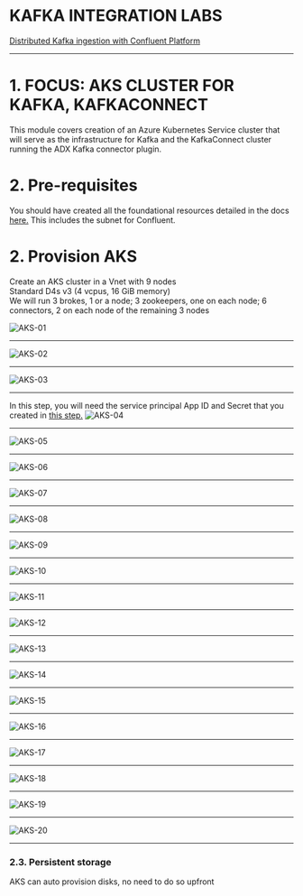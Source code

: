 # KAFKA INTEGRATION LABS

[Distributed Kafka ingestion with Confluent Platform](../README.md)
<hr>

# 1. FOCUS: AKS CLUSTER FOR KAFKA, KAFKACONNECT
This module covers creation of an Azure Kubernetes Service cluster that will serve as the infrastructure for Kafka and the KafkaConnect cluster running the ADX Kafka connector plugin.

# 2. Pre-requisites
You should have created all the foundational resources detailed in the docs [here.](../common/README.md)  This includes the subnet for Confluent.

# 2. Provision AKS

Create an AKS cluster in a Vnet with 9 nodes<br>
Standard D4s v3 (4 vcpus, 16 GiB memory)<br>
We will run 3 brokes, 1 or a node; 3 zookeepers, one on each node; 6 connectors, 2 on each node of the remaining 3 nodes<br>

![AKS-01](../images/confluent-01.png)
<br>
<hr>

![AKS-02](../images/confluent-02.png)
<br>
<hr>

![AKS-03](../images/confluent-03.png)
<br>
<hr>

In this step, you will need the service principal App ID and Secret that you created in [this step.](../common/create-spn.md) 
![AKS-04](../images/confluent-04.png)
<br>
<hr>

![AKS-05](../images/confluent-05.png)
<br>
<hr>

![AKS-06](../images/confluent-06.png)
<br>
<hr>

![AKS-07](../images/confluent-07.png)
<br>
<hr>

![AKS-08](../images/confluent-08.png)
<br>
<hr>

![AKS-09](../images/confluent-09.png)
<br>
<hr>

![AKS-10](../images/confluent-10.png)
<br>
<hr>

![AKS-11](../images/confluent-11.png)
<br>
<hr>

![AKS-12](../images/confluent-12.png)
<br>
<hr>

![AKS-13](../images/confluent-13.png)
<br>
<hr>

![AKS-14](../images/confluent-14.png)
<br>
<hr>

![AKS-15](../images/confluent-15.png)
<br>
<hr>

![AKS-16](../images/confluent-16.png)
<br>
<hr>

![AKS-17](../images/confluent-17.png)
<br>
<hr>

![AKS-18](../images/confluent-18.png)
<br>
<hr>

![AKS-19](../images/confluent-19.png)
<br>
<hr>

![AKS-20](../images/confluent-20.png)
<br>
<hr>


### 2.3. Persistent storage
AKS can auto provision disks, no need to do so upfront
